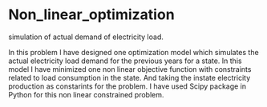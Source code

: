 # Non_linear_optimization
simulation of actual demand of electricity load.


In this problem I have designed one optimization model which simulates the actual electricity load demand for the previous years for a state. In this model I have minimized one non linear objective function with constraints related to load consumption in the state. And taking the instate electricity production as constarints for the problem. I have used Scipy package in Python for this non linear constrained problem.
